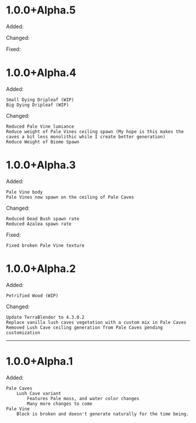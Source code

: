 1.0.0+Alpha.5
=
Added:

Changed:

Fixed:





1.0.0+Alpha.4
=
Added:

    Small Dying Dripleaf (WIP)
    Big Dying Dripleaf (WIP)

Changed:

    Reduced Pale Vine lumiance
    Reduce weight of Pale Vines ceiling spawn (My hope is this makes the caves a bit less monolithic while I create better generation)
    Reduce Weight of Biome Spawn

1.0.0+Alpha.3
=
Added:
    
    Pale Vine body
    Pale Vines now spawn on the ceiling of Pale Caves

Changed:

    Reduced Dead Bush spawn rate
    Reduced Azalea spawn rate

Fixed:

    Fixed broken Pale Vine texture

1.0.0+Alpha.2
=
Added:
        
    Petrified Wood (WIP)

Changed:
    
    Update TerraBlender to 4.3.0.2
    Replace vanilla lush caves vegetation with a custom mix in Pale Caves
    Removed Lush Cave ceiling generation from Pale Caves pending customization

    


----------------
1.0.0+Alpha.1
=
Added:

    Pale Caves
        Lush Cave variant
            Features Pale moss, and water color changes
            Many more changes to come
    Pale Vine
        Block is broken and doesn't generate naturally for the time being.

